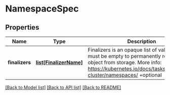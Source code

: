# NamespaceSpec

## Properties
Name | Type | Description | Notes
------------ | ------------- | ------------- | -------------
**finalizers** | [**list[FinalizerName]**](FinalizerName.md) | Finalizers is an opaque list of values that must be empty to permanently remove object from storage. More info: https://kubernetes.io/docs/tasks/administer-cluster/namespaces/ +optional | [optional] 

[[Back to Model list]](../README.md#documentation-for-models) [[Back to API list]](../README.md#documentation-for-api-endpoints) [[Back to README]](../README.md)


